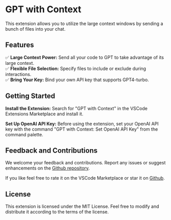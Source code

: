 # GPT with Context

This extension allows you to utilize the large context windows by sending a bunch of files into your chat.

## Features

✅ **Large Context Power:** Send all your code to GPT to take advantage of its large context.  
✅ **Flexible File Selection:** Specify files to include or exclude during interactions.  
✅ **Bring Your Key:** Bind your own API key that supports GPT4-turbo.  

## Getting Started

**Install the Extension:** Search for "GPT with Context" in the VSCode Extensions Marketplace and install it.

**Set Up OpenAI API Key:** Before using the extension, set your OpenAI API key with the command "GPT with Context: Set OpenAI API Key" from the command palette.

## Feedback and Contributions
We welcome your feedback and contributions. Report any issues or suggest enhancements on the
[Github repository](https://github.com/eichenroth/gpt-with-context).

If you like feel free to rate it on the VSCode Marketplace or star it on [Github](https://github.com/eichenroth/gpt-with-context/stargazers).

## License
This extension is licensed under the MIT License. Feel free to modify and distribute it according to the terms of the license.
